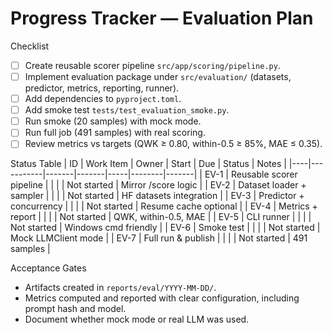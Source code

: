 # Progress Tracker — Evaluation Plan

Checklist
- [ ] Create reusable scorer pipeline `src/app/scoring/pipeline.py`.
- [ ] Implement evaluation package under `src/evaluation/` (datasets, predictor, metrics, reporting, runner).
- [ ] Add dependencies to `pyproject.toml`.
- [ ] Add smoke test `tests/test_evaluation_smoke.py`.
- [ ] Run smoke (20 samples) with mock mode.
- [ ] Run full job (491 samples) with real scoring.
- [ ] Review metrics vs targets (QWK ≥ 0.80, within-0.5 ≥ 85%, MAE ≤ 0.35).

Status Table
| ID | Work Item | Owner | Start | Due | Status | Notes |
|----|-----------|-------|-------|-----|--------|-------|
| EV-1 | Reusable scorer pipeline |  |  |  | Not started | Mirror /score logic |
| EV-2 | Dataset loader + sampler |  |  |  | Not started | HF datasets integration |
| EV-3 | Predictor + concurrency |  |  |  | Not started | Resume cache optional |
| EV-4 | Metrics + report |  |  |  | Not started | QWK, within-0.5, MAE |
| EV-5 | CLI runner |  |  |  | Not started | Windows cmd friendly |
| EV-6 | Smoke test |  |  |  | Not started | Mock LLMClient mode |
| EV-7 | Full run & publish |  |  |  | Not started | 491 samples |

Acceptance Gates
- Artifacts created in `reports/eval/YYYY-MM-DD/`.
- Metrics computed and reported with clear configuration, including prompt hash and model.
- Document whether mock mode or real LLM was used.
